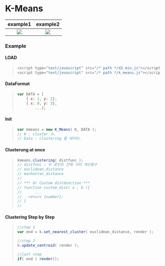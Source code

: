 # K-Means 
example1             |  example2
:-------------------------:|:-------------------------:
![](https://github.com/yja938882/DSJS/blob/master/k_means/example1.png)  |  ![](https://github.com/yja938882/DSJS/blob/master/k_means/example2.png)

### Example
#### LOAD
> ```javascript
> <script type="text/javascript" src="/* path */d3.min.js"></script>
> <script type="text/javascript" src="/* path */k_means.js"></script>
#### DataFormat
> ```javascript
> var DATA = [
>     { x: 1, y: 2},
>     { x: 0, y: 3},
>         ...];
>```
#### Init
> ```javascript
> var kmeans = new K_Means( K, DATA );
> // K : cluster 수.
> // Data : clustering 할 데이터.
> ```
#### Clusterung at once
> ```javascript
> kmeans.clustering( distfunc );
> // distfunc : 두 포인트 간에 거리 계산함수
> // euclidean_distance
> // manhattan_distance
> //
> // *** Or Custom distdunction ***
> // function custom_dist( a , b ){
> //      ...
> //   return {number};
> // }
> //
> ```
#### Clustering Step by Step
> ```javascript
> //step 1
> var end = k.set_nearest_cluster( euclidean_distance, render );
>
> //step 2
> k.update_centroid( render );
>
> //last step
> if( end ) render();
> ```
